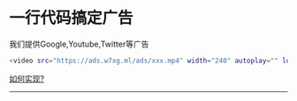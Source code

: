 # 一行代码搞定广告
我们提供Google,Youtube,Twitter等广告
``` bash
<video src="https://ads.w7xg.ml/ads/xxx.mp4" width="240" autoplay="" loop="loop"></video>
```
[如何实现?](https://ads.w7xg.ml/README.html")
<hr>
